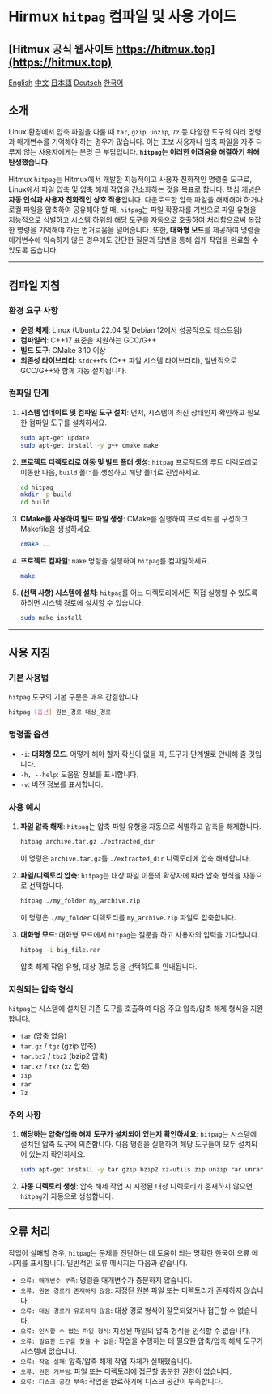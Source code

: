 # Hirmux `hitpag` 컴파일 및 사용 가이드

## [Hitmux 공식 웹사이트 https://hitmux.top](https://hitmux.top)

[English](https://github.com/Caokai674674/hitpag/blob/main/README.md) [中文](https://github.com/Caokai674674/hitpag/blob/main/README_zh.md) [日本語](https://github.com/Caokai674674/hitpag/blob/main/README_ja.md) [Deutsch](https://github.com/Caokai674674/hitpag/blob/main/README_de.md) [한국어](https://github.com/Caokai674674/hitpag/blob/main/README_ko.md)


## 소개

Linux 환경에서 압축 파일을 다룰 때 `tar`, `gzip`, `unzip`, `7z` 등 다양한 도구의 여러 명령과 매개변수를 기억해야 하는 경우가 많습니다. 이는 초보 사용자나 압축 파일을 자주 다루지 않는 사용자에게는 분명 큰 부담입니다. **`hitpag`는 이러한 어려움을 해결하기 위해 탄생했습니다.**

Hitmux `hitpag`는 Hitmux에서 개발한 지능적이고 사용자 친화적인 명령줄 도구로, Linux에서 파일 압축 및 압축 해제 작업을 간소화하는 것을 목표로 합니다. 핵심 개념은 **자동 인식과 사용자 친화적인 상호 작용**입니다. 다운로드한 압축 파일을 해제해야 하거나 로컬 파일을 압축하여 공유해야 할 때, `hitpag`는 파일 확장자를 기반으로 파일 유형을 지능적으로 식별하고 시스템 하위의 해당 도구를 자동으로 호출하여 처리함으로써 복잡한 명령을 기억해야 하는 번거로움을 덜어줍니다. 또한, **대화형 모드**를 제공하여 명령줄 매개변수에 익숙하지 않은 경우에도 간단한 질문과 답변을 통해 쉽게 작업을 완료할 수 있도록 돕습니다.

---

## 컴파일 지침

### 환경 요구 사항

* **운영 체제**: Linux (Ubuntu 22.04 및 Debian 12에서 성공적으로 테스트됨)
* **컴파일러**: C++17 표준을 지원하는 GCC/G++
* **빌드 도구**: CMake 3.10 이상
* **의존성 라이브러리**: `stdc++fs` (C++ 파일 시스템 라이브러리), 일반적으로 GCC/G++와 함께 자동 설치됩니다.

### 컴파일 단계

1.  **시스템 업데이트 및 컴파일 도구 설치**:
    먼저, 시스템이 최신 상태인지 확인하고 필요한 컴파일 도구를 설치하세요.

    ```bash
    sudo apt-get update
    sudo apt-get install -y g++ cmake make
    ```

2.  **프로젝트 디렉토리로 이동 및 빌드 폴더 생성**:
    `hitpag` 프로젝트의 루트 디렉토리로 이동한 다음, `build` 폴더를 생성하고 해당 폴더로 진입하세요.

    ```bash
    cd hitpag
    mkdir -p build
    cd build
    ```

3.  **CMake를 사용하여 빌드 파일 생성**:
    CMake를 실행하여 프로젝트를 구성하고 Makefile을 생성하세요.

    ```bash
    cmake ..
    ```

4.  **프로젝트 컴파일**:
    `make` 명령을 실행하여 `hitpag`를 컴파일하세요.

    ```bash
    make
    ```

5.  **(선택 사항) 시스템에 설치**:
    `hitpag`를 어느 디렉토리에서든 직접 실행할 수 있도록 하려면 시스템 경로에 설치할 수 있습니다.

    ```bash
    sudo make install
    ```

---

## 사용 지침

### 기본 사용법

`hitpag` 도구의 기본 구문은 매우 간결합니다.

```bash
hitpag [옵션] 원본_경로 대상_경로
```

### 명령줄 옵션

* `-i`: **대화형 모드**. 어떻게 해야 할지 확신이 없을 때, 도구가 단계별로 안내해 줄 것입니다.
* `-h, --help`: 도움말 정보를 표시합니다.
* `-v`: 버전 정보를 표시합니다.

### 사용 예시

1.  **파일 압축 해제**:
    `hitpag`는 압축 파일 유형을 자동으로 식별하고 압축을 해제합니다.

    ```bash
    hitpag archive.tar.gz ./extracted_dir
    ```
    이 명령은 `archive.tar.gz`를 `./extracted_dir` 디렉토리에 압축 해제합니다.

2.  **파일/디렉토리 압축**:
    `hitpag`는 대상 파일 이름의 확장자에 따라 압축 형식을 자동으로 선택합니다.

    ```bash
    hitpag ./my_folder my_archive.zip
    ```
    이 명령은 `./my_folder` 디렉토리를 `my_archive.zip` 파일로 압축합니다.

3.  **대화형 모드**:
    대화형 모드에서 `hitpag`는 질문을 하고 사용자의 입력을 기다립니다.

    ```bash
    hitpag -i big_file.rar
    ```
    압축 해제 작업 유형, 대상 경로 등을 선택하도록 안내됩니다.

### 지원되는 압축 형식

`hitpag`는 시스템에 설치된 기존 도구를 호출하여 다음 주요 압축/압축 해제 형식을 지원합니다.

* `tar` (압축 없음)
* `tar.gz` / `tgz` (gzip 압축)
* `tar.bz2` / `tbz2` (bzip2 압축)
* `tar.xz` / `txz` (xz 압축)
* `zip`
* `rar`
* `7z`

### 주의 사항

1.  **해당하는 압축/압축 해제 도구가 설치되어 있는지 확인하세요**:
    `hitpag`는 시스템에 설치된 압축 도구에 의존합니다. 다음 명령을 실행하여 해당 도구들이 모두 설치되어 있는지 확인하세요.

    ```bash
    sudo apt-get install -y tar gzip bzip2 xz-utils zip unzip rar unrar p7zip-full
    ```

2.  **자동 디렉토리 생성**:
    압축 해제 작업 시 지정된 대상 디렉토리가 존재하지 않으면 `hitpag`가 자동으로 생성합니다.

---

## 오류 처리

작업이 실패할 경우, `hitpag`는 문제를 진단하는 데 도움이 되는 명확한 한국어 오류 메시지를 표시합니다. 일반적인 오류 메시지는 다음과 같습니다.

* `오류: 매개변수 부족`: 명령줄 매개변수가 충분하지 않습니다.
* `오류: 원본 경로가 존재하지 않음`: 지정된 원본 파일 또는 디렉토리가 존재하지 않습니다.
* `오류: 대상 경로가 유효하지 않음`: 대상 경로 형식이 잘못되었거나 접근할 수 없습니다.
* `오류: 인식할 수 없는 파일 형식`: 지정된 파일의 압축 형식을 인식할 수 없습니다.
* `오류: 필요한 도구를 찾을 수 없음`: 작업을 수행하는 데 필요한 압축/압축 해제 도구가 시스템에 없습니다.
* `오류: 작업 실패`: 압축/압축 해제 작업 자체가 실패했습니다.
* `오류: 권한 거부됨`: 파일 또는 디렉토리에 접근할 충분한 권한이 없습니다.
* `오류: 디스크 공간 부족`: 작업을 완료하기에 디스크 공간이 부족합니다.